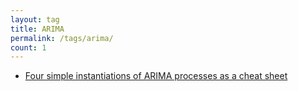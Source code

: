 ```yaml
---
layout: tag
title: ARIMA
permalink: /tags/arima/
count: 1
---
```


- [Four simple instantiations of ARIMA processes as a cheat sheet](https://clementbm.github.io/theory/2022/12/17/timeseries-arima-simple-processes.html)
